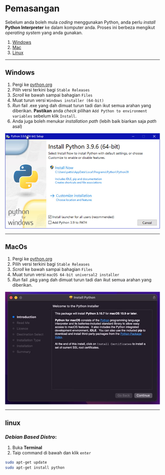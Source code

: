 # Pemasangan

Sebelum anda boleh mula *coding* menggunakan Python, anda perlu *install* **Python Interpreter** ke dalam komputer anda. Proses ini berbeza mengikut *operating system* yang anda gunakan.

1. [Windows](#Windows)
2. [Mac](#MacOs)
3. [Linux](#Linux)

---
## Windows

1. Pergi ke [python.org](https://www.python.org/downloads/windows/)
2. Pilih versi terkini bagi `Stable Releases`
3. *Scroll* ke bawah sampai bahagian `Files`
4. Muat turun versi `Windows installer (64-bit)`
5. *Run* fail .exe yang dah dimuat turun tadi dan ikut semua arahan yang diberikan. **Pastikan** anda *check* pilihan `Add Python to environment variables` sebelum klik `Install`.
6. Anda juga boleh menukar *installation path* (lebih baik biarkan saja *path* asal)

![windows python setup](https://raw.githubusercontent.com/aidil-sekandar/masPy/main/static/img/python-setup-windows.jpg)

---

## MacOs

1. Pergi ke [python.org](https://www.python.org/downloads/macos/)
2. Pilih versi terkini bagi `Stable Releases`
3. *Scroll* ke bawah sampai bahagian `Files`
4. Muat turun versi `macOS 64-bit universal2 installer`
5. *Run* fail .pkg yang dah dimuat turun tadi dan ikut semua arahan yang diberikan.

![macos python setup](https://raw.githubusercontent.com/aidil-sekandar/masPy/main/static/img/python-setup-mac.jpg)

---

## linux

### ***Debian Based Distro***:
1. Buka **Terminal**
2. Taip command di bawah dan klik `enter`
```bash
sudo apt-get update
sudo apt-get install python
```